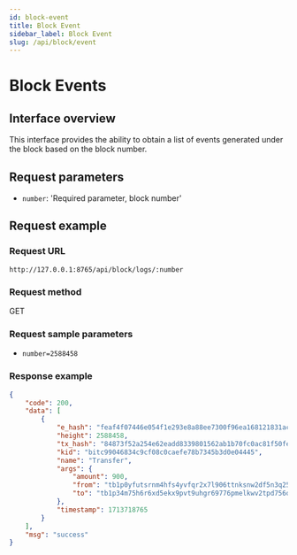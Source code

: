 ```yaml
---
id: block-event
title: Block Event
sidebar_label: Block Event
slug: /api/block/event 
--- 
```




# Block Events

## Interface overview

This interface provides the ability to obtain a list of events generated under the block based on the block number.

## Request parameters

* `number`: 'Required parameter, block number'

## Request example

### Request URL

`http://127.0.0.1:8765/api/block/logs/:number`

### Request method

GET

### Request sample parameters

* `number=2588458`


### Response example

```json
{
	"code": 200,
	"data": [
		{
			"e_hash": "feaf4f07446e054f1e293e8a88ee7300f96ea168121831ac90e2b37949180e61",
			"height": 2588458,
			"tx_hash": "84873f52a254e62eadd8339801562ab1b70fc0ac81f50fe3d50a4430e6978c3f",
			"kid": "bitc99046834c9cf08c0caefe78b7345b3d0e04445",
			"name": "Transfer",
			"args": {
				"amount": 900,
				"from": "tb1p0yfutsrnm4hfs4yvfqr2x7l906ttnksnw2df5n3q25n8e5kngecq8u4du0",
				"to": "tb1p34m75h6r6xd5ekx9pvt9uhgr69776pmelkwv2tpd756qxr94lh4qevaw80"
			},
			"timestamp": 1713718765
		}
	],
	"msg": "success"
}
```